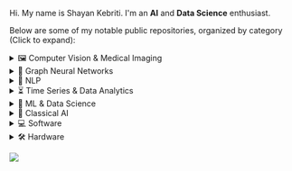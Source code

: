 Hi. My name is Shayan Kebriti. I'm an **AI** and **Data Science** enthusiast.

Below are some of my notable public repositories, organized by category (Click to expand):

<details>
  <summary>🖼️ Computer Vision & Medical Imaging</summary>
  
  - [shayankebriti/FractMorph](https://github.com/shayankebriti/FractMorph)
  - [shayankebriti/Conditional-Diffusion-CIFAR10](https://github.com/shayankebriti/Conditional-Diffusion-CIFAR10)
  - [shayankebriti/Siamese-Face-Recognition](https://github.com/shayankebriti/Siamese-Face-Recognition)
  - [SBUformers/Rock-Paper-Scissors-Simulator](https://github.com/SBUformers/Rock-Paper-Scissors-Simulator)
  - [shayankebriti/Computer-Vision-assignments](https://github.com/shayankebriti/Computer-Vision-assignments)
  - [shayankebriti/Fashion-Product-Multilabel-Classification](https://github.com/shayankebriti/Fashion-Product-Multilabel-Classification)
  - [shayankebriti/Fashion-Product-Name-Generation](https://github.com/shayankebriti/Fashion-Product-Name-Generation)
  - [shayankebriti/Book-Summary-Image-Generation](https://github.com/shayankebriti/Book-Summary-Image-Generation)
</details>

<details>
  <summary>🔗 Graph Neural Networks</summary>
  
  - [shayankebriti/HIV-Inhibitors-Classification](https://github.com/shayankebriti/HIV-Inhibitors-Classification)
</details>

<details>
  <summary>📝 NLP</summary>
  
  - [shayankebriti/Persian-Name-Gender-Prediction](https://github.com/shayankebriti/Persian-Name-Gender-Prediction)
  - [shayankebriti/Fashion-Product-Name-Generation](https://github.com/shayankebriti/Fashion-Product-Name-Generation)
  - [shayankebriti/Book-Summary-Image-Generation](https://github.com/shayankebriti/Book-Summary-Image-Generation)
</details>

<details>
  <summary>⏳ Time Series & Data Analytics</summary>
  
  - [shayankebriti/Crypto-BTC-USDT-Analysis](https://github.com/shayankebriti/Crypto-BTC-USDT-Analysis)
  - [shayankebriti/Delta-ir-Crawler](https://github.com/shayankebriti/Delta-ir-Crawler)
  - [shayankebriti/R-assignments](https://github.com/shayankebriti/R-assignments)
</details>

<details>
  <summary>🤖 ML & Data Science</summary>
  
  - [shayankebriti/ML-assignments](https://github.com/shayankebriti/ML-assignments)
  - [shayankebriti/Kaggle-Titanic-Challenge](https://github.com/shayankebriti/Kaggle-Titanic-Challenge)
  - [shayankebriti/Complementary-School](https://github.com/shayankebriti/Complementary-School)
  - [shayankebriti/ML-archive](https://github.com/shayankebriti/ML-archive)
</details>

<details>
  <summary>🧠 Classical AI</summary>
  
  - [shayankebriti/Lord-of-the-Coins](https://github.com/shayankebriti/Lord-of-the-Coins)
  - [shayankebriti/Connect4-AI](https://github.com/shayankebriti/Connect4-AI)
  - [shayankebriti/AI-archive](https://github.com/shayankebriti/AI-archive)
</details>

<details>
  <summary>💻 Software</summary>
  
  - [shayankebriti/Peddit](https://github.com/shayankebriti/Peddit)
  - [shayankebriti/Minesweeper-Game](https://github.com/shayankebriti/Minesweeper-Game)
  - [shayankebriti/DS-project](https://github.com/shayankebriti/DS-project)
  - [shayankebriti/Spotify_API](https://github.com/shayankebriti/Spotify_API)
  - [shayankebriti/TestCaseGenerator](https://github.com/shayankebriti/TestCaseGenerator)
  - [shayankebriti/ProjectsForFun](https://github.com/shayankebriti/ProjectsForFun)
  - [shayankebriti/Inline-ip-telegram-bot](https://github.com/shayankebriti/Inline-ip-telegram-bot)
</details>

<details>
  <summary>🛠️ Hardware</summary>
  
  - [shayankebriti/Flappy-Bird-Assembly](https://github.com/shayankebriti/Flappy-Bird-Assembly)
  - [shayankebriti/Smart-Car](https://github.com/shayankebriti/Smart-Car)
  - [shayankebriti/Embedded-Archive](https://github.com/shayankebriti/Embedded-Archive)
  - [shayankebriti/verilog-archive](https://github.com/shayankebriti/verilog-archive)
  - [shayankebriti/assembly-archive](https://github.com/shayankebriti/assembly-archive)
</details>

![](https://komarev.com/ghpvc/?username=shayankebriti&color=grey)
